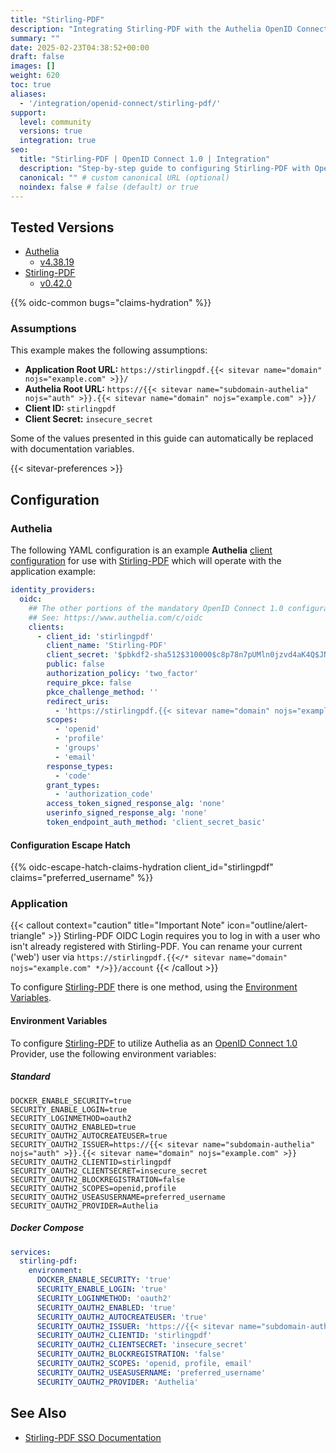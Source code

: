 ```yaml
---
title: "Stirling-PDF"
description: "Integrating Stirling-PDF with the Authelia OpenID Connect 1.0 Provider."
summary: ""
date: 2025-02-23T04:38:52+00:00
draft: false
images: []
weight: 620
toc: true
aliases:
  - '/integration/openid-connect/stirling-pdf/'
support:
  level: community
  versions: true
  integration: true
seo:
  title: "Stirling-PDF | OpenID Connect 1.0 | Integration"
  description: "Step-by-step guide to configuring Stirling-PDF with OpenID Connect 1.0 for secure SSO. Enhance your login flow using Authelia’s modern identity management." # custom description (recommended)
  canonical: "" # custom canonical URL (optional)
  noindex: false # false (default) or true
---
```


## Tested Versions

- [Authelia]
  - [v4.38.19](https://github.com/authelia/authelia/releases/tag/v4.38.19)
- [Stirling-PDF]
  - [v0.42.0](https://github.com/Stirling-Tools/Stirling-PDF/releases/tag/v0.42.0)

{{% oidc-common bugs="claims-hydration" %}}

### Assumptions

This example makes the following assumptions:

- __Application Root URL:__ `https://stirlingpdf.{{< sitevar name="domain" nojs="example.com" >}}/`
- __Authelia Root URL:__ `https://{{< sitevar name="subdomain-authelia" nojs="auth" >}}.{{< sitevar name="domain" nojs="example.com" >}}/`
- __Client ID:__ `stirlingpdf`
- __Client Secret:__ `insecure_secret`

Some of the values presented in this guide can automatically be replaced with documentation variables.

{{< sitevar-preferences >}}

## Configuration

### Authelia

The following YAML configuration is an example __Authelia__ [client configuration] for use with [Stirling-PDF] which will
operate with the application example:

```yaml {title="configuration.yml"}
identity_providers:
  oidc:
    ## The other portions of the mandatory OpenID Connect 1.0 configuration go here.
    ## See: https://www.authelia.com/c/oidc
    clients:
      - client_id: 'stirlingpdf'
        client_name: 'Stirling-PDF'
        client_secret: '$pbkdf2-sha512$310000$c8p78n7pUMln0jzvd4aK4Q$JNRBzwAo0ek5qKn50cFzzvE9RXV88h1wJn5KGiHrD0YKtZaR/nCb2CJPOsKaPK0hjf.9yHxzQGZziziccp6Yng'  # The digest of 'insecure_secret'.
        public: false
        authorization_policy: 'two_factor'
        require_pkce: false
        pkce_challenge_method: ''
        redirect_uris:
          - 'https://stirlingpdf.{{< sitevar name="domain" nojs="example.com" >}}/login/oauth2/code/oidc'
        scopes:
          - 'openid'
          - 'profile'
          - 'groups'
          - 'email'
        response_types:
          - 'code'
        grant_types:
          - 'authorization_code'
        access_token_signed_response_alg: 'none'
        userinfo_signed_response_alg: 'none'
        token_endpoint_auth_method: 'client_secret_basic'
```

#### Configuration Escape Hatch

{{% oidc-escape-hatch-claims-hydration client_id="stirlingpdf" claims="preferred_username" %}}

### Application

{{< callout context="caution" title="Important Note" icon="outline/alert-triangle" >}}
Stirling-PDF OIDC Login requires you to log in with a user who isn't already registered with Stirling-PDF. You can
rename your current ('web') user via `https://stirlingpdf.{{</* sitevar name="domain" nojs="example.com" */>}}/account`
{{< /callout >}}

To configure [Stirling-PDF] there is one method, using the [Environment Variables](#environment-variables).

#### Environment Variables

To configure [Stirling-PDF] to utilize Authelia as an [OpenID Connect 1.0] Provider, use the following environment variables:

##### Standard

```shell {title=".env"}
DOCKER_ENABLE_SECURITY=true
SECURITY_ENABLE_LOGIN=true
SECURITY_LOGINMETHOD=oauth2
SECURITY_OAUTH2_ENABLED=true
SECURITY_OAUTH2_AUTOCREATEUSER=true
SECURITY_OAUTH2_ISSUER=https://{{< sitevar name="subdomain-authelia" nojs="auth" >}}.{{< sitevar name="domain" nojs="example.com" >}}
SECURITY_OAUTH2_CLIENTID=stirlingpdf
SECURITY_OAUTH2_CLIENTSECRET=insecure_secret
SECURITY_OAUTH2_BLOCKREGISTRATION=false
SECURITY_OAUTH2_SCOPES=openid,profile
SECURITY_OAUTH2_USEASUSERNAME=preferred_username
SECURITY_OAUTH2_PROVIDER=Authelia
```

##### Docker Compose

```yaml {title="compose.yml"}
services:
  stirling-pdf:
    environment:
      DOCKER_ENABLE_SECURITY: 'true'
      SECURITY_ENABLE_LOGIN: 'true'
      SECURITY_LOGINMETHOD: 'oauth2'
      SECURITY_OAUTH2_ENABLED: 'true'
      SECURITY_OAUTH2_AUTOCREATEUSER: 'true'
      SECURITY_OAUTH2_ISSUER: 'https://{{< sitevar name="subdomain-authelia" nojs="auth" >}}.{{< sitevar name="domain" nojs="example.com" >}}'
      SECURITY_OAUTH2_CLIENTID: 'stirlingpdf'
      SECURITY_OAUTH2_CLIENTSECRET: 'insecure_secret'
      SECURITY_OAUTH2_BLOCKREGISTRATION: 'false'
      SECURITY_OAUTH2_SCOPES: 'openid, profile, email'
      SECURITY_OAUTH2_USEASUSERNAME: 'preferred_username'
      SECURITY_OAUTH2_PROVIDER: 'Authelia'
```

## See Also

- [Stirling-PDF SSO Documentation](https://docs.stirlingpdf.com/Advanced%20Configuration/Single%20Sign-On%20Configuration)

[Authelia]: https://www.authelia.com
[Stirling-PDF]: https://www.stirlingpdf.com
[OpenID Connect 1.0]: ../../../openid-connect/introduction.md
[client configuration]: ../../../../configuration/identity-providers/openid-connect/clients.md

